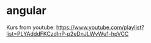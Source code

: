 # angular

Kurs from youtube: https://www.youtube.com/playlist?list=PLYAdddFKCzdInP-p2eDnJLWvWu1-hpVCC
